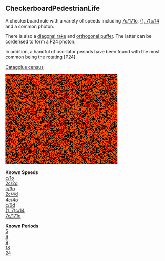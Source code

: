 ## CheckerboardPedestrianLife

A checkerboard rule with a variety of speeds including [7c/171o], [(1, 7)c/14] and a common photon.

There is also a [diagonal rake] and [orthogonal puffer]. The latter can be corderised to form a P24 photon.

In addition, a handful of oscillator periods have been found with the most common being the rotating [P24].

[Catagolue census](https://catagolue.appspot.com/census/x16x11x6x3xr2_c5_s2-3_b3_8_checkerboard)

![Random Soup](IMG.gif)

**Known Speeds** <br>
[c/1o] <br>
[2c/2o] <br>
[c/3o] <br>
[2c/4d] <br>
[4c/4o] <br>
[c/6d] <br>
[(1, 7)c/14] <br>
[7c/171o] <br>

**Known Periods** <br>
[5] <br>
[6] <br>
[9] <br>
[18] <br>
[24] <br>

[c/1o]: SHIP_1.rle
[2c/2o]: SHIP_2.rle
[c/3o]: SHIP_3.rle
[2c/4d]: SHIP_4.rle
[4c/4o]: SHIP_5.rle
[c/6d]: SHIP_6.rle
[(1, 7)c/14]: SHIP_7.rle
[7c/171o]: SHIP_8.rle

[5]: OSC_1.rle
[6]: OSC_2.rle
[9]: OSC_3.rle
[18]: OSC_4.rle
[24]: OSC_5.rle

[orthogonal puffer]: PUFF_1.rle
[diagonal rake]: RAKE_1.rle
